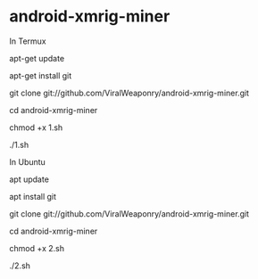 # android-xmrig-miner

In Termux

apt-get update

apt-get install git

git clone git://github.com/ViralWeaponry/android-xmrig-miner.git

cd android-xmrig-miner

chmod +x 1.sh

./1.sh


In Ubuntu

apt update

apt install git

git clone git://github.com/ViralWeaponry/android-xmrig-miner.git

cd android-xmrig-miner

chmod +x 2.sh

./2.sh
